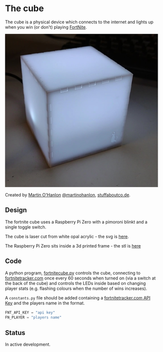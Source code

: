 # The cube

The cube is a physical device which connects to the internet and lights up when you win (or don't) playing [FortNite](https://www.epicgames.com/fortnite/en-US/home).

![the fortnite cube, a 70mm white acrylic cube lit up](docs/images/fn_cube.jpg)

Created by [Martin O'Hanlon](https://github.com/martinohanlon) [@martinohanlon](https://twitter.com/martinohanlon), [stuffaboutco.de](https://stuffaboutco.de).

## Design

The fortnite cube uses a Raspberry Pi Zero with a pimoroni blinkt and a single toggle switch.

The cube is laser cut from white opal acrylic - the svg is [here](docs/resources/cube.svg).

The Raspberry Pi Zero sits inside a 3d printed frame - the stl is [here](docs/resources/cube_base.stl)

## Code

A python program, [fortnitecube.py](thecube/fortnitecube.py) controls the cube, connecting to [fortnitetracker.com](https://fortnitetracker.com) once every 60 seconds when turned on (via a switch at the back of the cube) and controls the LEDs inside based on changing player stats (e.g. flashing colours when the number of wins increases).

A `constants.py` file should be added containing a [fortnitetracker.com API Key](https://fortnitetracker.com/site-api) and the players name in the format.

~~~python
FNT_API_KEY = "api key"
FN_PLAYER = "players name"
~~~

## Status 

In active development.
